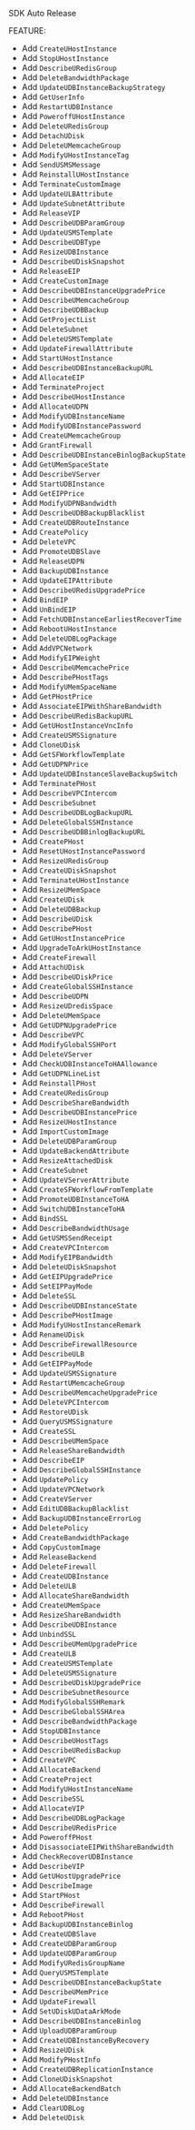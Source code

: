 SDK Auto Release

FEATURE:

- Add `CreateUHostInstance`
- Add `StopUHostInstance`
- Add `DescribeURedisGroup`
- Add `DeleteBandwidthPackage`
- Add `UpdateUDBInstanceBackupStrategy`
- Add `GetUserInfo`
- Add `RestartUDBInstance`
- Add `PoweroffUHostInstance`
- Add `DeleteURedisGroup`
- Add `DetachUDisk`
- Add `DeleteUMemcacheGroup`
- Add `ModifyUHostInstanceTag`
- Add `SendUSMSMessage`
- Add `ReinstallUHostInstance`
- Add `TerminateCustomImage`
- Add `UpdateULBAttribute`
- Add `UpdateSubnetAttribute`
- Add `ReleaseVIP`
- Add `DescribeUDBParamGroup`
- Add `UpdateUSMSTemplate`
- Add `DescribeUDBType`
- Add `ResizeUDBInstance`
- Add `DescribeUDiskSnapshot`
- Add `ReleaseEIP`
- Add `CreateCustomImage`
- Add `DescribeUDBInstanceUpgradePrice`
- Add `DescribeUMemcacheGroup`
- Add `DescribeUDBBackup`
- Add `GetProjectList`
- Add `DeleteSubnet`
- Add `DeleteUSMSTemplate`
- Add `UpdateFirewallAttribute`
- Add `StartUHostInstance`
- Add `DescribeUDBInstanceBackupURL`
- Add `AllocateEIP`
- Add `TerminateProject`
- Add `DescribeUHostInstance`
- Add `AllocateUDPN`
- Add `ModifyUDBInstanceName`
- Add `ModifyUDBInstancePassword`
- Add `CreateUMemcacheGroup`
- Add `GrantFirewall`
- Add `DescribeUDBInstanceBinlogBackupState`
- Add `GetUMemSpaceState`
- Add `DescribeVServer`
- Add `StartUDBInstance`
- Add `GetEIPPrice`
- Add `ModifyUDPNBandwidth`
- Add `DescribeUDBBackupBlacklist`
- Add `CreateUDBRouteInstance`
- Add `CreatePolicy`
- Add `DeleteVPC`
- Add `PromoteUDBSlave`
- Add `ReleaseUDPN`
- Add `BackupUDBInstance`
- Add `UpdateEIPAttribute`
- Add `DescribeURedisUpgradePrice`
- Add `BindEIP`
- Add `UnBindEIP`
- Add `FetchUDBInstanceEarliestRecoverTime`
- Add `RebootUHostInstance`
- Add `DeleteUDBLogPackage`
- Add `AddVPCNetwork`
- Add `ModifyEIPWeight`
- Add `DescribeUMemcachePrice`
- Add `DescribePHostTags`
- Add `ModifyUMemSpaceName`
- Add `GetPHostPrice`
- Add `AssociateEIPWithShareBandwidth`
- Add `DescribeURedisBackupURL`
- Add `GetUHostInstanceVncInfo`
- Add `CreateUSMSSignature`
- Add `CloneUDisk`
- Add `GetSFWorkflowTemplate`
- Add `GetUDPNPrice`
- Add `UpdateUDBInstanceSlaveBackupSwitch`
- Add `TerminatePHost`
- Add `DescribeVPCIntercom`
- Add `DescribeSubnet`
- Add `DescribeUDBLogBackupURL`
- Add `DeleteGlobalSSHInstance`
- Add `DescribeUDBBinlogBackupURL`
- Add `CreatePHost`
- Add `ResetUHostInstancePassword`
- Add `ResizeURedisGroup`
- Add `CreateUDiskSnapshot`
- Add `TerminateUHostInstance`
- Add `ResizeUMemSpace`
- Add `CreateUDisk`
- Add `DeleteUDBBackup`
- Add `DescribeUDisk`
- Add `DescribePHost`
- Add `GetUHostInstancePrice`
- Add `UpgradeToArkUHostInstance`
- Add `CreateFirewall`
- Add `AttachUDisk`
- Add `DescribeUDiskPrice`
- Add `CreateGlobalSSHInstance`
- Add `DescribeUDPN`
- Add `ResizeUDredisSpace`
- Add `DeleteUMemSpace`
- Add `GetUDPNUpgradePrice`
- Add `DescribeVPC`
- Add `ModifyGlobalSSHPort`
- Add `DeleteVServer`
- Add `CheckUDBInstanceToHAAllowance`
- Add `GetUDPNLineList`
- Add `ReinstallPHost`
- Add `CreateURedisGroup`
- Add `DescribeShareBandwidth`
- Add `DescribeUDBInstancePrice`
- Add `ResizeUHostInstance`
- Add `ImportCustomImage`
- Add `DeleteUDBParamGroup`
- Add `UpdateBackendAttribute`
- Add `ResizeAttachedDisk`
- Add `CreateSubnet`
- Add `UpdateVServerAttribute`
- Add `CreateSFWorkflowFromTemplate`
- Add `PromoteUDBInstanceToHA`
- Add `SwitchUDBInstanceToHA`
- Add `BindSSL`
- Add `DescribeBandwidthUsage`
- Add `GetUSMSSendReceipt`
- Add `CreateVPCIntercom`
- Add `ModifyEIPBandwidth`
- Add `DeleteUDiskSnapshot`
- Add `GetEIPUpgradePrice`
- Add `SetEIPPayMode`
- Add `DeleteSSL`
- Add `DescribeUDBInstanceState`
- Add `DescribePHostImage`
- Add `ModifyUHostInstanceRemark`
- Add `RenameUDisk`
- Add `DescribeFirewallResource`
- Add `DescribeULB`
- Add `GetEIPPayMode`
- Add `UpdateUSMSSignature`
- Add `RestartUMemcacheGroup`
- Add `DescribeUMemcacheUpgradePrice`
- Add `DeleteVPCIntercom`
- Add `RestoreUDisk`
- Add `QueryUSMSSignature`
- Add `CreateSSL`
- Add `DescribeUMemSpace`
- Add `ReleaseShareBandwidth`
- Add `DescribeEIP`
- Add `DescribeGlobalSSHInstance`
- Add `UpdatePolicy`
- Add `UpdateVPCNetwork`
- Add `CreateVServer`
- Add `EditUDBBackupBlacklist`
- Add `BackupUDBInstanceErrorLog`
- Add `DeletePolicy`
- Add `CreateBandwidthPackage`
- Add `CopyCustomImage`
- Add `ReleaseBackend`
- Add `DeleteFirewall`
- Add `CreateUDBInstance`
- Add `DeleteULB`
- Add `AllocateShareBandwidth`
- Add `CreateUMemSpace`
- Add `ResizeShareBandwidth`
- Add `DescribeUDBInstance`
- Add `UnbindSSL`
- Add `DescribeUMemUpgradePrice`
- Add `CreateULB`
- Add `CreateUSMSTemplate`
- Add `DeleteUSMSSignature`
- Add `DescribeUDiskUpgradePrice`
- Add `DescribeSubnetResource`
- Add `ModifyGlobalSSHRemark`
- Add `DescribeGlobalSSHArea`
- Add `DescribeBandwidthPackage`
- Add `StopUDBInstance`
- Add `DescribeUHostTags`
- Add `DescribeURedisBackup`
- Add `CreateVPC`
- Add `AllocateBackend`
- Add `CreateProject`
- Add `ModifyUHostInstanceName`
- Add `DescribeSSL`
- Add `AllocateVIP`
- Add `DescribeUDBLogPackage`
- Add `DescribeURedisPrice`
- Add `PoweroffPHost`
- Add `DisassociateEIPWithShareBandwidth`
- Add `CheckRecoverUDBInstance`
- Add `DescribeVIP`
- Add `GetUHostUpgradePrice`
- Add `DescribeImage`
- Add `StartPHost`
- Add `DescribeFirewall`
- Add `RebootPHost`
- Add `BackupUDBInstanceBinlog`
- Add `CreateUDBSlave`
- Add `CreateUDBParamGroup`
- Add `UpdateUDBParamGroup`
- Add `ModifyURedisGroupName`
- Add `QueryUSMSTemplate`
- Add `DescribeUDBInstanceBackupState`
- Add `DescribeUMemPrice`
- Add `UpdateFirewall`
- Add `SetUDiskUDataArkMode`
- Add `DescribeUDBInstanceBinlog`
- Add `UploadUDBParamGroup`
- Add `CreateUDBInstanceByRecovery`
- Add `ResizeUDisk`
- Add `ModifyPHostInfo`
- Add `CreateUDBReplicationInstance`
- Add `CloneUDiskSnapshot`
- Add `AllocateBackendBatch`
- Add `DeleteUDBInstance`
- Add `ClearUDBLog`
- Add `DeleteUDisk`



